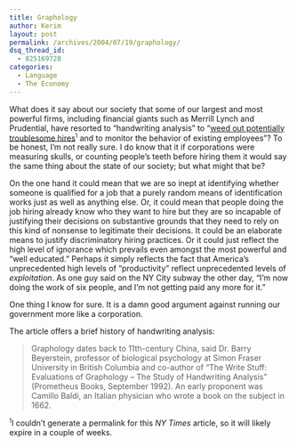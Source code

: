 ```yaml
---
title: Graphology
author: Kerim
layout: post
permalink: /archives/2004/07/19/graphology/
dsq_thread_id:
  - 825169728
categories:
  - Language
  - The Economy
---
```

What does it say about our society that some of our largest and most powerful firms, including financial giants such as Merrill Lynch and Prudential, have resorted to &#8220;handwriting analysis&#8221; to &#8220;<a href="http://www.nytimes.com/2004/07/18/jobs/18jmar.html?pagewanted=print&#038;position=" onclick="_gaq.push(['_trackEvent', 'outbound-article', 'http://www.nytimes.com/2004/07/18/jobs/18jmar.html?pagewanted=print&position=', 'weed out potentially troublesome hires']);" >weed out potentially troublesome hires</a><sup><small>1</small></sup> and to monitor the behavior of existing employees&#8221;? To be honest, I&#8217;m not really sure. I do know that it if corporations were measuring skulls, or counting people&#8217;s teeth before hiring them it would say the same thing about the state of our society; but what might that be?

On the one hand it could mean that we are so inept at identifying whether someone is qualified for a job that a purely random means of identification works just as well as anything else. Or, it could mean that people doing the job hiring already know who they want to hire but they are so incapable of justifying their decisions on substantive grounds that they need to rely on this kind of nonsense to legitimate their decisions. It could be an elaborate means to justify discriminatory hiring practices. Or it could just reflect the high level of ignorance which prevails even amongst the most powerful and &#8220;well educated.&#8221; Perhaps it simply reflects the fact that America&#8217;s unprecedented high levels of &#8220;productivity&#8221; reflect unprecedented levels of *exploitation*. As one guy said on the NY City subway the other day, &#8220;I&#8217;m now doing the work of six people, and I&#8217;m not getting paid any more for it.&#8221;

One thing I know for sure. It is a damn good argument against running our government more like a corporation.

The article offers a brief history of handwriting analysis:

> Graphology dates back to 11th-century China, said Dr. Barry Beyerstein, professor of biological psychology at Simon Fraser University in British Columbia and co-author of &#8220;The Write Stuff: Evaluations of Graphology &#8211; The Study of Handwriting Analysis&#8221; (Prometheus Books, September 1992). An early proponent was Camillo Baldi, an Italian physician who wrote a book on the subject in 1662.

<sup><small>1</small></sup>I couldn&#8217;t generate a permalink for this *NY Times* article, so it will likely expire in a couple of weeks.

